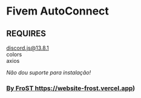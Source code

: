 # Fivem AutoConnect

## REQUIRES

discord.js@13.8.1<br>colors<br>axios

*Não dou suporte para instalação!*

### [ By FroST ](https://website-frost.vercel.app)https://website-frost.vercel.app)

